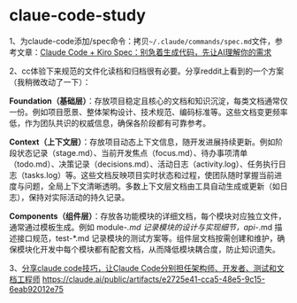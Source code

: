 # claue-code-study


1、为claude-code添加/spec命令：拷贝`~/.claude/commands/spec.md`文件，参考文章：[Claude Code + Kiro Spec：别急着生成代码，先让AI理解你的需求](https://mp.weixin.qq.com/s?__biz=MzE5ODE2ODI1Mw==&mid=2247483730&idx=1&sn=1dbcf6b734478daa66204bfadb67164a&source=41&poc_token=HEaDpmij-vqgeJBG7t-iOavw87Fmu0xG3fhU5yIC)



2、cc体验下来规范的文件化读档和归档很有必要。分享reddit上看到的一个方案（我稍微改动了一下）：

**Foundation（基础层）**：存放项目稳定且核心的文档和知识沉淀，每类文档通常仅一份。例如项目愿景、整体架构设计、技术规范、编码标准等。这些文档变更频率低，作为团队共识的权威信息，确保各阶段都有可靠参考。

**Context（上下文层）**：存放项目动态上下文信息，随开发进展持续更新。例如阶段状态记录（stage.md）、当前开发焦点（focus.md）、待办事项清单（todo.md）、决策记录（decisions.md）、活动日志（activity.log）、任务执行日志（tasks.log）等。这些文档反映项目实时状态和过程，使团队随时掌握当前进度与问题，全局上下文清晰透明。多数上下文层文档由工具自动生成或更新（如日志），保持对实际活动的持久记录。

**Components（组件层）**：存放各功能模块的详细文档，每个模块对应独立文件，通常通过模板生成。例如 module-*.md 记录模块的设计与实现细节，api-*.md 描述接口规范，test-*.md 记录模块的测试方案等。组件层文档按需创建和维护，确保模块化开发中每个模块都有配套文档，从而降低模块耦合度，防止知识遗失。


3、[分享claude code技巧，让Claude Code分别担任架构师、开发者、测试和文档工程师](https://linux.do/t/topic/784379)
https://claude.ai/public/artifacts/e2725e41-cca5-48e5-9c15-6eab92012e75
